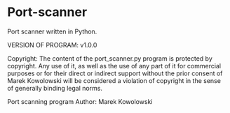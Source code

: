 # Port-scanner
Port scanner written in Python.

VERSION OF PROGRAM:
  v1.0.0

Copyright:
The content of the port_scanner.py program is protected by copyright. Any use of it, as well as the use of any part of it for commercial purposes or for their direct or indirect support without the prior consent of Marek Kowolowski will be considered a violation of copyright in the sense of generally binding legal norms.
 
Port scanning program
Author: Marek Kowolowski
